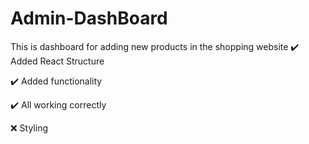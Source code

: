 # Admin-DashBoard
This is dashboard for adding new products in the shopping website
:heavy_check_mark: Added React Structure

:heavy_check_mark: Added functionality

:heavy_check_mark: All working correctly

:x: Styling  

